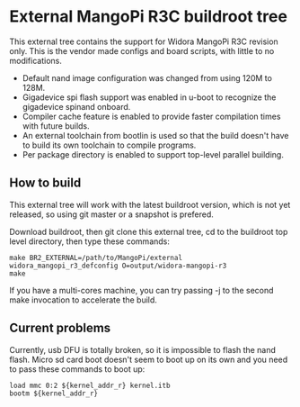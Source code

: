 # External MangoPi R3C buildroot tree #

This external tree contains the support for Widora MangoPi R3C revision only. This is the vendor made configs and board scripts, with little to no modifications.

* Default nand image configuration was changed from using 120M to 128M.
* Gigadevice spi flash support was enabled in u-boot to recognize the gigadevice spinand onboard.
* Compiler cache feature is enabled to provide faster compilation times with future builds.
* An external toolchain from bootlin is used so that the build doesn't have to build its own toolchain to compile programs.
* Per package directory is enabled to support top-level parallel building.

## How to build ##

This external tree will work with the latest buildroot version, which is not yet released, so using git master or a snapshot is prefered.

Download buildroot, then git clone this external tree, cd to the buildroot top level directory, then type these commands:

```
make BR2_EXTERNAL=/path/to/MangoPi/external widora_mangopi_r3_defconfig O=output/widora-mangopi-r3
make
```

If you have a multi-cores machine, you can try passing -j to the second make invocation to accelerate the build.

## Current problems ##

Currently, usb DFU is totally broken, so it is impossible to flash the nand flash. Micro sd card boot doesn't seem to boot up on its own and you need to pass these commands to boot up:

```
load mmc 0:2 ${kernel_addr_r} kernel.itb
bootm ${kernel_addr_r}
```
